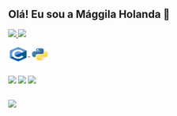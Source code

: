 ## Olá! Eu sou a Mággila Holanda 👋

<div>
  <a href="https://github.com/maggilaholanda">
    <img height="180em" src="https://github-readme-stats.vercel.app/api?username=maggilaholanda&show_icons=true&theme=cobalt&include_all_commits=true&count_private=true">
    <img height="180em" src="https://github-readme-stats.vercel.app/api/top-langs/?username=maggilaholanda&layout=compact&langs_count=14&theme=cobalt"/>
</div>


<div style="display: inline_block"><br>
  <img align="center" alt="Magg-C" height="30" width="40" src="https://raw.githubusercontent.com/devicons/devicon/master/icons/c/c-original.svg">
  <!-- <img align="center" alt="Magg-Java" height="30" width="40" src="https://raw.githubusercontent.com/devicons/devicon/master/icons/java/java-original.svg">
  <img align="center" alt="Magg-Js" height="30" width="40" src="https://raw.githubusercontent.com/devicons/devicon/master/icons/javascript/javascript-plain.svg">
  <img align="center" alt="Magg-HTML" height="30" width="40" src="https://raw.githubusercontent.com/devicons/devicon/master/icons/html5/html5-original.svg">
  <img align="center" alt="Magg-CSS" height="30" width="40" src="https://raw.githubusercontent.com/devicons/devicon/master/icons/css3/css3-original.svg"> -->
  <img align="center" alt="Magg-Python" height="30" width="40" src="https://raw.githubusercontent.com/devicons/devicon/master/icons/python/python-original.svg">
</div>

##
 
<div> 
  <a href="https://www.instagram.com/_maggila?igsh=MWpncGtpNWVjbW42bw==" target="_blank">
    <img src="https://img.shields.io/badge/-Instagram-%23E4405F?style=for-the-badge&logo=instagram&logoColor=white" target="_blank"></a>
  <a href="https://www.linkedin.com/in/mággila-holanda-888124205" target="_blank">
    <img src="https://img.shields.io/badge/-LinkedIn-%230077B5?style=for-the-badge&logo=linkedin&logoColor=white" target="_blank"></a> 
  <a href="holandarayanne26@gmail.com"><img src="https://img.shields.io/badge/Gmail-D14836?style=for-the-badge&logo=gmail&logoColor=white&logoColor=white" target="_blank"></a> 
</div>

##

<div> 
  <img src="https://img.shields.io/badge/Windows-0078D6?style=for-the-badge&logo=windows&logoColor=white">
</div>

<!-- ![Snake animation](https://github.com/maggilaholanda/maggilaholanda/blob/output/github-contribution-rid-snake.svg)  -->
